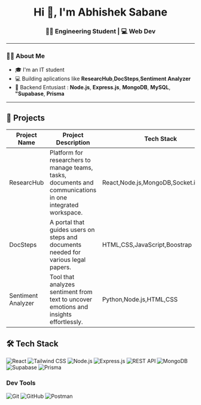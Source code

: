 <h1 align="center">Hi 👋, I'm Abhishek Sabane</h1>
<h3 align="center">🧑‍🎓 Engineering Student | 💻 Web Dev</h3>

---

### 👨‍💻 About Me

- 🎓 I'm an IT student  
- 💻 Building aplications like **ResearcHub**,**DocSteps**,**Sentiment Analyzer**   
- 🧠 Backend Entusiast : **Node.js**, **Express.js**, **MongoDB**, **MySQL**, **"Supabase**, **Prisma**   

---

## 🚀 Projects

| Project Name        | Project Description                                |       Tech Stack       | Live Links                                |
|---------------------|----------------------------------------------------|------------------------|----------------------------------------------|
| ResearcHub          | Platform for researchers to manage teams, tasks, documents and communications in one integrated workspace. | React,Node.js,MongoDB,Socket.io,Quill.js |[ResearcHub](https://researc-hub-pbl.vercel.app/)|
| DocSteps            | A portal that guides users on steps and documents needed for various legal papers. |   HTML,CSS,JavaScript,Boostrap |                    -                         |
| Sentiment Analyzer  | Tool that analyzes sentiment from text to uncover emotions and insights effortlessly. |  Python,Node.js,HTML,CSS |                    -                         | 


## 🛠️ Tech Stack

![React](https://img.shields.io/badge/React-20232A?style=for-the-badge&logo=react&logoColor=61DAFB)
![Tailwind CSS](https://img.shields.io/badge/Tailwind_CSS-38B2AC?style=for-the-badge&logo=tailwind-css&logoColor=white)
![Node.js](https://img.shields.io/badge/Node.js-339933?style=for-the-badge&logo=nodedotjs&logoColor=white)
![Express.js](https://img.shields.io/badge/Express.js-000000?style=for-the-badge&logo=express&logoColor=white)
![REST API](https://img.shields.io/badge/REST_API-FF6C37?style=for-the-badge&logo=fastapi&logoColor=white)
![MongoDB](https://img.shields.io/badge/MongoDB-4EA94B?style=for-the-badge&logo=mongodb&logoColor=white)
![Supabase](https://img.shields.io/badge/Supabase-3ECF8E?style=for-the-badge&logo=supabase&logoColor=white)
![Prisma](https://img.shields.io/badge/Prisma-2D3748?style=for-the-badge&logo=prisma&logoColor=white)

### Dev Tools
![Git](https://img.shields.io/badge/Git-F05032?style=for-the-badge&logo=git&logoColor=white)
![GitHub](https://img.shields.io/badge/GitHub-181717?style=for-the-badge&logo=github&logoColor=white)
![Postman](https://img.shields.io/badge/Postman-FF6C37?style=for-the-badge&logo=postman&logoColor=white)




<!--
##                                                                  Hi there 👋
**sabaneabhishek0110/sabaneabhishek0110** is a ✨ _special_ ✨ repository because its `README.md` (this file) appears on your GitHub profile.

Here are some ideas to get you started:

- 🔭 I’m currently working on ...
- 🌱 I’m currently learning ...
- 👯 I’m looking to collaborate on ...
- 🤔 I’m looking for help with ...
- 💬 Ask me about ...
- 📫 How to reach me: ...
- 😄 Pronouns: ...
- ⚡ Fun fact: ...
-->
